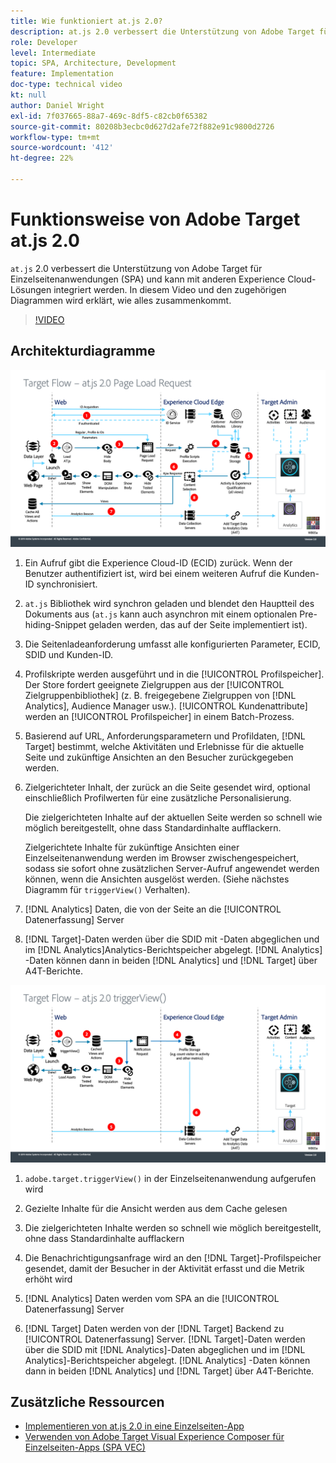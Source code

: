 ```yaml
---
title: Wie funktioniert at.js 2.0?
description: at.js 2.0 verbessert die Unterstützung von Adobe Target für Einzelseitenanwendungen (SPA) und kann mit anderen Experience Cloud-Lösungen integriert werden. In diesem Video und den zugehörigen Diagrammen wird erklärt, wie alles zusammenkommt.
role: Developer
level: Intermediate
topic: SPA, Architecture, Development
feature: Implementation
doc-type: technical video
kt: null
author: Daniel Wright
exl-id: 7f037665-88a7-469c-8df5-c82cb0f65382
source-git-commit: 80208b3ecbc0d627d2afe72f882e91c9800d2726
workflow-type: tm+mt
source-wordcount: '412'
ht-degree: 22%

---
```


# Funktionsweise von Adobe Target at.js 2.0

`at.js` 2.0 verbessert die Unterstützung von Adobe Target für Einzelseitenanwendungen (SPA) und kann mit anderen Experience Cloud-Lösungen integriert werden. In diesem Video und den zugehörigen Diagrammen wird erklärt, wie alles zusammenkommt.

>[!VIDEO](https://video.tv.adobe.com/v/26250?quality=12)

## Architekturdiagramme

![at.js 2.0-Verhalten beim Laden der Seite](assets/pageload.png)

1. Ein Aufruf gibt die Experience Cloud-ID (ECID) zurück. Wenn der Benutzer authentifiziert ist, wird bei einem weiteren Aufruf die Kunden-ID synchronisiert.

1. `at.js` Bibliothek wird synchron geladen und blendet den Hauptteil des Dokuments aus (`at.js` kann auch asynchron mit einem optionalen Pre-hiding-Snippet geladen werden, das auf der Seite implementiert ist).

1. Die Seitenladeanforderung umfasst alle konfigurierten Parameter, ECID, SDID und Kunden-ID.

1. Profilskripte werden ausgeführt und in die [!UICONTROL Profilspeicher]. Der Store fordert geeignete Zielgruppen aus der [!UICONTROL Zielgruppenbibliothek] (z. B. freigegebene Zielgruppen von [!DNL Analytics], Audience Manager usw.). [!UICONTROL Kundenattribute] werden an [!UICONTROL Profilspeicher] in einem Batch-Prozess.
1. Basierend auf URL, Anforderungsparametern und Profildaten, [!DNL Target] bestimmt, welche Aktivitäten und Erlebnisse für die aktuelle Seite und zukünftige Ansichten an den Besucher zurückgegeben werden.

1. Zielgerichteter Inhalt, der zurück an die Seite gesendet wird, optional einschließlich Profilwerten für eine zusätzliche Personalisierung.

   Die zielgerichteten Inhalte auf der aktuellen Seite werden so schnell wie möglich bereitgestellt, ohne dass Standardinhalte aufflackern.

   Zielgerichtete Inhalte für zukünftige Ansichten einer Einzelseitenanwendung werden im Browser zwischengespeichert, sodass sie sofort ohne zusätzlichen Server-Aufruf angewendet werden können, wenn die Ansichten ausgelöst werden. (Siehe nächstes Diagramm für `triggerView()` Verhalten).

1. [!DNL Analytics] Daten, die von der Seite an die [!UICONTROL Datenerfassung] Server
1. [!DNL Target]-Daten werden über die SDID mit -Daten abgeglichen und im [!DNL Analytics]Analytics-Berichtspeicher abgelegt. [!DNL Analytics] -Daten können dann in beiden [!DNL Analytics] und [!DNL Target] über A4T-Berichte.

![Verhalten von at.js 2.0 bei Verwendung der Funktion triggerView()](assets/triggerview.png)

1. `adobe.target.triggerView()` in der Einzelseitenanwendung aufgerufen wird
1. Gezielte Inhalte für die Ansicht werden aus dem Cache gelesen

1. Die zielgerichteten Inhalte werden so schnell wie möglich bereitgestellt, ohne dass Standardinhalte aufflackern

1. Die Benachrichtigungsanfrage wird an den [!DNL Target]-Profilspeicher gesendet, damit der Besucher in der Aktivität erfasst und die Metrik erhöht wird
1. [!DNL Analytics] Daten werden vom SPA an die [!UICONTROL Datenerfassung] Server

1. [!DNL Target] Daten werden von der [!DNL Target] Backend zu [!UICONTROL Datenerfassung] Server. [!DNL Target]-Daten werden über die SDID mit [!DNL Analytics]-Daten abgeglichen und im [!DNL Analytics]-Berichtspeicher abgelegt. [!DNL Analytics] -Daten können dann in beiden [!DNL Analytics] und [!DNL Target] über A4T-Berichte.

## Zusätzliche Ressourcen

* [Implementieren von at.js 2.0 in eine Einzelseiten-App](implement-atjs-20-in-a-single-page-application.md)
* [Verwenden von Adobe Target Visual Experience Composer für Einzelseiten-Apps (SPA VEC)](../experiences/use-the-visual-experience-composer-for-single-page-applications.md)
